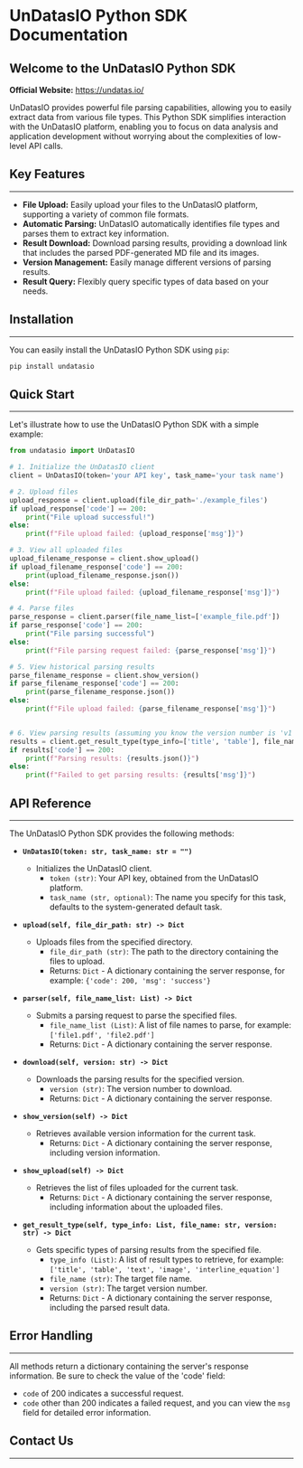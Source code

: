 # UnDatasIO Python SDK Documentation

Welcome to the UnDatasIO Python SDK
-------------------

**Official Website:** https://undatas.io/

UnDatasIO provides powerful file parsing capabilities, allowing you to easily extract data from various file types. This Python SDK simplifies interaction with the UnDatasIO platform, enabling you to focus on data analysis and application development without worrying about the complexities of low-level API calls.

## Key Features
------------

* **File Upload:** Easily upload your files to the UnDatasIO platform, supporting a variety of common file formats.
* **Automatic Parsing:** UnDatasIO automatically identifies file types and parses them to extract key information.
* **Result Download:** Download parsing results, providing a download link that includes the parsed PDF-generated MD file and its images.
* **Version Management:** Easily manage different versions of parsing results.
* **Result Query:** Flexibly query specific types of data based on your needs.

## Installation
------------

You can easily install the UnDatasIO Python SDK using `pip`:
```bash
pip install undatasio
```

## Quick Start
------------

Let's illustrate how to use the UnDatasIO Python SDK with a simple example:

```python
from undatasio import UnDatasIO

# 1. Initialize the UnDatasIO client
client = UnDatasIO(token='your API key', task_name='your task name')

# 2. Upload files
upload_response = client.upload(file_dir_path='./example_files')
if upload_response['code'] == 200:
    print("File upload successful!")
else:
    print(f"File upload failed: {upload_response['msg']}")

# 3. View all uploaded files
upload_filename_response = client.show_upload()
if upload_filename_response['code'] == 200:
    print(upload_filename_response.json())
else:
    print(f"File upload failed: {upload_filename_response['msg']}")

# 4. Parse files
parse_response = client.parser(file_name_list=['example_file.pdf'])
if parse_response['code'] == 200:
    print("File parsing successful")
else:
    print(f"File parsing request failed: {parse_response['msg']}")

# 5. View historical parsing results
parse_filename_response = client.show_version()
if parse_filename_response['code'] == 200:
    print(parse_filename_response.json())
else:
    print(f"File upload failed: {parse_filename_response['msg']}")


# 6. View parsing results (assuming you know the version number is 'v1' and want to get the title and table information in the parsing results)
results = client.get_result_type(type_info=['title', 'table'], file_name='example_file.pdf', version='v1')
if results['code'] == 200:
    print(f"Parsing results: {results.json()}")
else:
    print(f"Failed to get parsing results: {results['msg']}")
```

## API Reference
------------

The UnDatasIO Python SDK provides the following methods:

* **``UnDatasIO(token: str, task_name: str = "")``**

    - Initializes the UnDatasIO client.
        -  ``token (str)``: Your API key, obtained from the UnDatasIO platform.
        -  ``task_name (str, optional)``: The name you specify for this task, defaults to the system-generated default task.

* **``upload(self, file_dir_path: str) -> Dict``**

    - Uploads files from the specified directory.
        -  ``file_dir_path (str)``: The path to the directory containing the files to upload.
        - Returns: ``Dict`` - A dictionary containing the server response, for example: ``{'code': 200, 'msg': 'success'}``

* **``parser(self, file_name_list: List) -> Dict``**

    - Submits a parsing request to parse the specified files.
        -  ``file_name_list (List)``: A list of file names to parse, for example: ``['file1.pdf', 'file2.pdf']``
        - Returns: ``Dict`` - A dictionary containing the server response.

* **``download(self, version: str) -> Dict``**

    - Downloads the parsing results for the specified version.
        -  ``version (str)``: The version number to download.
        - Returns: ``Dict`` - A dictionary containing the server response.

* **``show_version(self) -> Dict``**

    - Retrieves available version information for the current task.
        - Returns: ``Dict`` - A dictionary containing the server response, including version information.

* **``show_upload(self) -> Dict``**

    - Retrieves the list of files uploaded for the current task.
        - Returns: ``Dict`` - A dictionary containing the server response, including information about the uploaded files.

* **``get_result_type(self, type_info: List, file_name: str, version: str) -> Dict``**

    - Gets specific types of parsing results from the specified file.
        -  ``type_info (List)``: A list of result types to retrieve, for example: ``['title', 'table', 'text', 'image', 'interline_equation']``
        -  ``file_name (str)``: The target file name.
        -  ``version (str)``: The target version number.
        - Returns: ``Dict`` - A dictionary containing the server response, including the parsed result data.

## Error Handling
------------

All methods return a dictionary containing the server's response information. Be sure to check the value of the 'code' field:

- `code` of 200 indicates a successful request.
- `code` other than 200 indicates a failed request, and you can view the `msg` field for detailed error information.

## Contact Us
------------